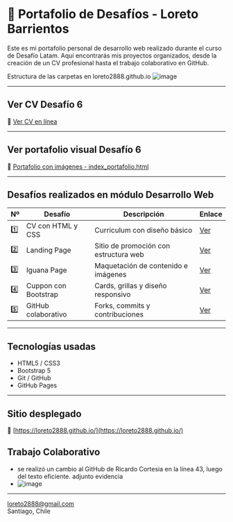 # 💼 Portafolio de Desafíos - Loreto Barrientos

Este es mi portafolio personal de desarrollo web realizado durante el curso de Desafío Latam. Aquí encontrarás mis proyectos organizados, desde la creación de un CV profesional hasta el trabajo colaborativo en GitHub.


Estructura de las carpetas en loreto2888.github.io
![image](https://github.com/user-attachments/assets/6dbaa621-65c2-47d0-b74a-b7367a07e35e)

---

## Ver CV Desafío 6

🔗 [Ver CV en línea](https://loreto2888.github.io/)

---

## Ver portafolio visual Desafío 6

🔗 [Portafolio con imágenes - index_portafolio.html](https://loreto2888.github.io/index_portafolio.html)

---

## Desafíos realizados en módulo Desarrollo Web

| Nº  | Desafío                           | Descripción                             | Enlace                                                                 |
|-----|-----------------------------------|-----------------------------------------|------------------------------------------------------------------------|
| 1️⃣ | CV con HTML y CSS                | Curriculum con diseño básico            | [Ver](https://loreto2888.github.io/desafio1_mi_curriculum_vitae_html/) |
| 2️⃣ | Landing Page                      | Sitio de promoción con estructura web   | [Ver](https://loreto2888.github.io/desafio2_construyendo_un_landing_page/) |
| 3️⃣ | Iguana Page                       | Maquetación de contenido e imágenes     | [Ver](https://loreto2888.github.io/desafio3_iguana_page/)               |
| 4️⃣ | Cuppon con Bootstrap              | Cards, grillas y diseño responsivo      | [Ver](https://loreto2888.github.io/desafio4_cuppon/)                    |
| 5️⃣ | GitHub colaborativo               | Forks, commits y contribuciones         | [Ver](https://loreto2888.github.io/desafio5_github/fdsw-github/)       |

---

## Tecnologías usadas

- HTML5 / CSS3  
- Bootstrap 5  
- Git / GitHub  
- GitHub Pages

---

## Sitio desplegado

🔗 [https://loreto2888.github.io/](https://loreto2888.github.io/)

## Trabajo Colaborativo
- se realizó un cambio al GitHub de Ricardo Cortesia en la línea 43, luego del texto eficiente. adjunto evidencia
- ![image](https://github.com/user-attachments/assets/cfdcd3bd-7cad-40fe-b188-4eab4ce2bbe3)


---

loreto2888@gmail.com  
Santiago, Chile
